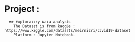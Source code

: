 # Project :
      ## Exploratory Data Analysis
        The Dataset is from kaggle : https://www.kaggle.com/datasets/meirnizri/covid19-dataset
        Platform : Jupyter Notebook.
